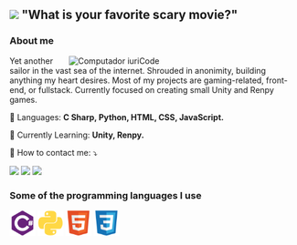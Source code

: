 
<h2><img src="https://media.tenor.com/vr6XFSvvTL4AAAAi/scream-halloween.gif" width="36px"> "What is your favorite scary movie?"</h2>

<h3>About me</h3>

<img src="https://raw.githubusercontent.com/MicaelliMedeiros/micaellimedeiros/master/image/computer-illustration.png" min-width="400px" max-width="400px" width="400px" align="right" alt="Computador iuriCode">

<p align="left"> 
  <div>
    Yet another sailor in the vast sea of the internet. Shrouded in anonimity, building anything my heart desires. Most of my projects are gaming-related, front-end, or fullstack. Currently focused on creating small Unity and Renpy games.
  </div>
</p>

<p align="left">
  🦄 Languages: <strong>C Sharp, Python, HTML, CSS, JavaScript.</strong>
</p>

<p align="left">
  💼 Currently Learning: <strong>Unity, Renpy.</strong>
</p>

<p align="left">
  💌 How to contact me: ⤵️
</p>

<p align="left">
  <a href="#" alt="Gmail">
  <img src="https://img.shields.io/badge/-Gmail-FF0000?style=flat-square&labelColor=FF0000&logo=gmail&logoColor=white&link=LINK-DO-SEU-EMAIL" /></a>

  <a href="#" alt="Linkedin">
  <img src="https://img.shields.io/badge/-Linkedin-0e76a8?style=flat-square&logo=Linkedin&logoColor=white&link=LINK-DO-SEU-LINKEDIN" /></a>

  <a href="#" alt="Instagram">
  <img src="https://img.shields.io/badge/-Instagram-DF0174?style=flat-square&labelColor=DF0174&logo=instagram&logoColor=white&link=LINK-DO-SEU-INSTAGRAM"/></a>
</p>  

<h3>Some of the programming languages I use</h3>
<div style="display: inline_block">
  <img align="center" alt="Csharp" height="45" width="45" src="https://github.com/devicons/devicon/blob/master/icons/csharp/csharp-plain.svg">
  <img align="center" alt="Python" height="45" width="45" src="https://github.com/devicons/devicon/blob/master/icons/python/python-plain.svg">
  <img align="center" alt="HTML" height="45" width="45" src="https://raw.githubusercontent.com/devicons/devicon/master/icons/html5/html5-original.svg">
  <img align="center" alt="CSS" height="45" width="45" src="https://raw.githubusercontent.com/devicons/devicon/master/icons/css3/css3-original.svg">
</div> <!-- Add a <br> after every 3 items, so it looks smooth -->
